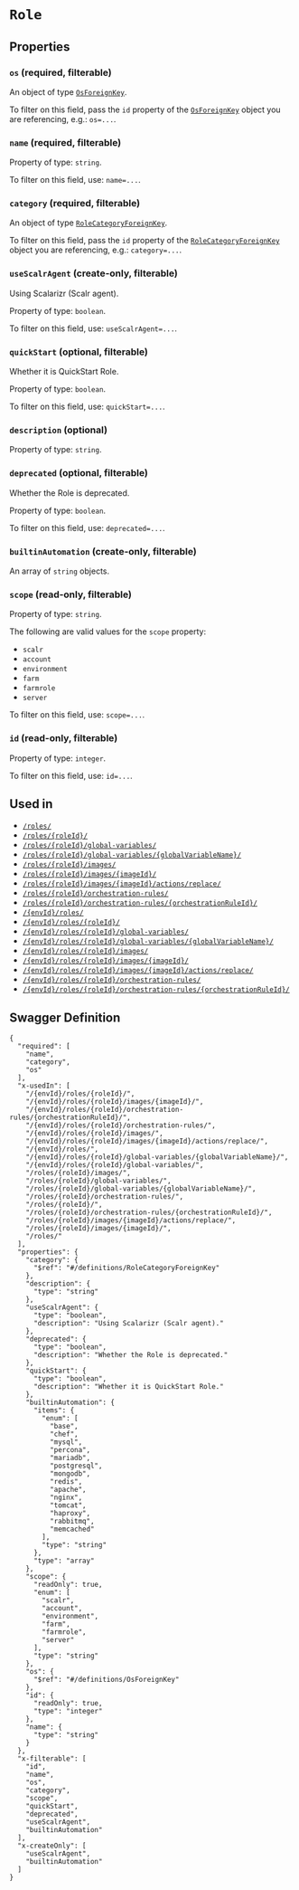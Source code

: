 # `Role` #







## Properties ##

### `os` (required, filterable) ###




An object of type [`OsForeignKey`](./../definitions/OsForeignKey.mkd).

To filter on this field, pass the `id` property of the [`OsForeignKey`](./../definitions/OsForeignKey.mkd) object you are referencing,
e.g.: `os=...`.


### `name` (required, filterable) ###




Property of type: `string`.


To filter on this field, use: `name=...`.


### `category` (required, filterable) ###




An object of type [`RoleCategoryForeignKey`](./../definitions/RoleCategoryForeignKey.mkd).

To filter on this field, pass the `id` property of the [`RoleCategoryForeignKey`](./../definitions/RoleCategoryForeignKey.mkd) object you are referencing,
e.g.: `category=...`.


### `useScalrAgent` (create-only, filterable) ###

Using Scalarizr (Scalr agent).


Property of type: `boolean`.


To filter on this field, use: `useScalrAgent=...`.


### `quickStart` (optional, filterable) ###

Whether it is QuickStart Role.


Property of type: `boolean`.


To filter on this field, use: `quickStart=...`.


### `description` (optional) ###




Property of type: `string`.




### `deprecated` (optional, filterable) ###

Whether the Role is deprecated.


Property of type: `boolean`.


To filter on this field, use: `deprecated=...`.


### `builtinAutomation` (create-only, filterable) ###




An array of 
`string` objects.


### `scope` (read-only, filterable) ###




Property of type: `string`.

 
The following are valid values for the `scope` property:
  + `scalr`
  + `account`
  + `environment`
  + `farm`
  + `farmrole`
  + `server`

To filter on this field, use: `scope=...`.


### `id` (read-only, filterable) ###




Property of type: `integer`.


To filter on this field, use: `id=...`.




## Used in ##

  + [`/roles/`](./../rest/api/v1beta0/account/roles/)
  + [`/roles/{roleId}/`](./../rest/api/v1beta0/account/roles/{roleId}/)
  + [`/roles/{roleId}/global-variables/`](./../rest/api/v1beta0/account/roles/{roleId}/global-variables/)
  + [`/roles/{roleId}/global-variables/{globalVariableName}/`](./../rest/api/v1beta0/account/roles/{roleId}/global-variables/{globalVariableName}/)
  + [`/roles/{roleId}/images/`](./../rest/api/v1beta0/account/roles/{roleId}/images/)
  + [`/roles/{roleId}/images/{imageId}/`](./../rest/api/v1beta0/account/roles/{roleId}/images/{imageId}/)
  + [`/roles/{roleId}/images/{imageId}/actions/replace/`](./../rest/api/v1beta0/account/roles/{roleId}/images/{imageId}/actions/replace/)
  + [`/roles/{roleId}/orchestration-rules/`](./../rest/api/v1beta0/account/roles/{roleId}/orchestration-rules/)
  + [`/roles/{roleId}/orchestration-rules/{orchestrationRuleId}/`](./../rest/api/v1beta0/account/roles/{roleId}/orchestration-rules/{orchestrationRuleId}/)
  + [`/{envId}/roles/`](./../rest/api/v1beta0/user/{envId}/roles/)
  + [`/{envId}/roles/{roleId}/`](./../rest/api/v1beta0/user/{envId}/roles/{roleId}/)
  + [`/{envId}/roles/{roleId}/global-variables/`](./../rest/api/v1beta0/user/{envId}/roles/{roleId}/global-variables/)
  + [`/{envId}/roles/{roleId}/global-variables/{globalVariableName}/`](./../rest/api/v1beta0/user/{envId}/roles/{roleId}/global-variables/{globalVariableName}/)
  + [`/{envId}/roles/{roleId}/images/`](./../rest/api/v1beta0/user/{envId}/roles/{roleId}/images/)
  + [`/{envId}/roles/{roleId}/images/{imageId}/`](./../rest/api/v1beta0/user/{envId}/roles/{roleId}/images/{imageId}/)
  + [`/{envId}/roles/{roleId}/images/{imageId}/actions/replace/`](./../rest/api/v1beta0/user/{envId}/roles/{roleId}/images/{imageId}/actions/replace/)
  + [`/{envId}/roles/{roleId}/orchestration-rules/`](./../rest/api/v1beta0/user/{envId}/roles/{roleId}/orchestration-rules/)
  + [`/{envId}/roles/{roleId}/orchestration-rules/{orchestrationRuleId}/`](./../rest/api/v1beta0/user/{envId}/roles/{roleId}/orchestration-rules/{orchestrationRuleId}/)

## Swagger Definition ##

    {
      "required": [
        "name", 
        "category", 
        "os"
      ], 
      "x-usedIn": [
        "/{envId}/roles/{roleId}/", 
        "/{envId}/roles/{roleId}/images/{imageId}/", 
        "/{envId}/roles/{roleId}/orchestration-rules/{orchestrationRuleId}/", 
        "/{envId}/roles/{roleId}/orchestration-rules/", 
        "/{envId}/roles/{roleId}/images/", 
        "/{envId}/roles/{roleId}/images/{imageId}/actions/replace/", 
        "/{envId}/roles/", 
        "/{envId}/roles/{roleId}/global-variables/{globalVariableName}/", 
        "/{envId}/roles/{roleId}/global-variables/", 
        "/roles/{roleId}/images/", 
        "/roles/{roleId}/global-variables/", 
        "/roles/{roleId}/global-variables/{globalVariableName}/", 
        "/roles/{roleId}/orchestration-rules/", 
        "/roles/{roleId}/", 
        "/roles/{roleId}/orchestration-rules/{orchestrationRuleId}/", 
        "/roles/{roleId}/images/{imageId}/actions/replace/", 
        "/roles/{roleId}/images/{imageId}/", 
        "/roles/"
      ], 
      "properties": {
        "category": {
          "$ref": "#/definitions/RoleCategoryForeignKey"
        }, 
        "description": {
          "type": "string"
        }, 
        "useScalrAgent": {
          "type": "boolean", 
          "description": "Using Scalarizr (Scalr agent)."
        }, 
        "deprecated": {
          "type": "boolean", 
          "description": "Whether the Role is deprecated."
        }, 
        "quickStart": {
          "type": "boolean", 
          "description": "Whether it is QuickStart Role."
        }, 
        "builtinAutomation": {
          "items": {
            "enum": [
              "base", 
              "chef", 
              "mysql", 
              "percona", 
              "mariadb", 
              "postgresql", 
              "mongodb", 
              "redis", 
              "apache", 
              "nginx", 
              "tomcat", 
              "haproxy", 
              "rabbitmq", 
              "memcached"
            ], 
            "type": "string"
          }, 
          "type": "array"
        }, 
        "scope": {
          "readOnly": true, 
          "enum": [
            "scalr", 
            "account", 
            "environment", 
            "farm", 
            "farmrole", 
            "server"
          ], 
          "type": "string"
        }, 
        "os": {
          "$ref": "#/definitions/OsForeignKey"
        }, 
        "id": {
          "readOnly": true, 
          "type": "integer"
        }, 
        "name": {
          "type": "string"
        }
      }, 
      "x-filterable": [
        "id", 
        "name", 
        "os", 
        "category", 
        "scope", 
        "quickStart", 
        "deprecated", 
        "useScalrAgent", 
        "builtinAutomation"
      ], 
      "x-createOnly": [
        "useScalrAgent", 
        "builtinAutomation"
      ]
    }
